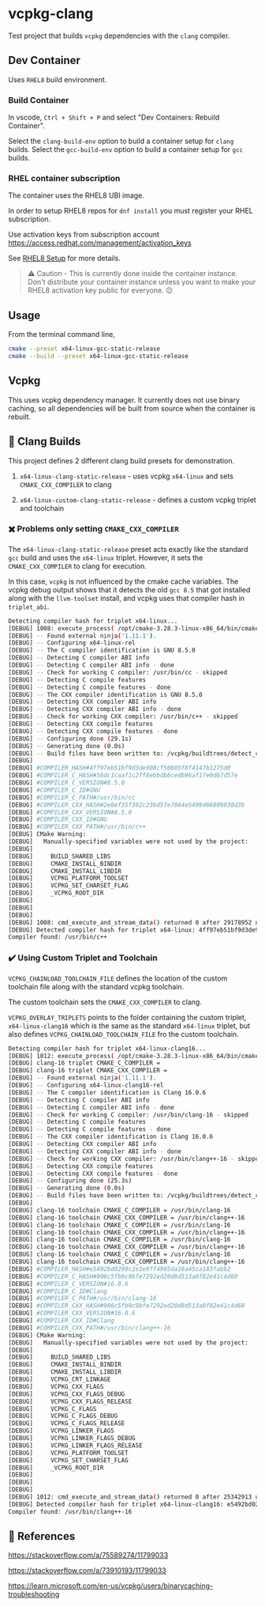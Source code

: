 # vcpkg-clang

Test project that builds `vcpkg` dependencies with the `clang` compiler.

## Dev Container

Uses `RHEL8` build environment.

### Build Container

In vscode, `Ctrl + Shift + P` and select "Dev Containers: Rebuild Container".

Select the `clang-build-env` option to build a container setup for `clang`
builds. Select the `gcc-build-env` option to build a container setup for `gcc`
builds.

### RHEL container subscription

The container uses the RHEL8 UBI image.

In order to setup RHEL8 repos for `dnf install` you must register your RHEL
subscription.

Use activation keys from subscription account
<https://access.redhat.com/management/activation_keys>

See [RHEL8 Setup](docs/rhel8.md) for more details.

> ⚠️ Caution - This is currently done inside the container instance. Don't
distribute your container instance unless you want to make your RHEL8 activation
key public for everyone. 😉

## Usage

From the terminal command line,

```bash
cmake --preset x64-linux-gcc-static-release
cmake --build --preset x64-linux-gcc-static-release
```

## Vcpkg

This uses vcpkg dependency manager. It currently does not use binary caching, so
all dependencies will be built from source when the container is rebuilt.

## 🐉 Clang Builds

This project defines 2 different clang build presets for demonstration.

1. `x64-linux-clang-static-release` - uses vcpkg `x64-linux` and sets
`CMAKE_CXX_COMPILER` to clang

2. `x64-linux-custom-clang-static-release` - defines a custom vcpkg triplet and
toolchain

### ✖️ Problems only setting `CMAKE_CXX_COMPILER`

The `x64-linux-clang-static-release` preset acts exactly like the standard
`gcc` build and uses the `x64-linux` triplet. However, it sets the
`CMAKE_CXX_COMPILER` to clang for execution.

In this case, `vcpkg` is not influenced by the cmake cache variables. The vcpkg
debug output shows that it detects the old `gcc 8.5` that got installed along
with the `llvm-toolset` install, and vcpkg uses that compiler hash in
`triplet_abi`.

```sh
Detecting compiler hash for triplet x64-linux...
[DEBUG] 1008: execute_process( /opt/cmake-3.28.3-linux-x86_64/bin/cmake -DCURRENT_PORT_DIR=/vcpkg/scripts/detect_compiler -DCURRENT_BUILDTREES_DIR=/vcpkg/buildtrees/detect_compiler -DCURRENT_PACKAGES_DIR=/vcpkg/packages/detect_compiler_x64-linux -D_HOST_TRIPLET=x64-linux -DCMD=BUILD -DDOWNLOADS=/vcpkg/downloads -DTARGET_TRIPLET=x64-linux -DTARGET_TRIPLET_FILE=/vcpkg/triplets/x64-linux.cmake -DVCPKG_BASE_VERSION=2024-03-14 -DVCPKG_CONCURRENCY=21 -DVCPKG_PLATFORM_TOOLSET=external -DGIT=/usr/bin/git -DVCPKG_ROOT_DIR=/vcpkg -DPACKAGES_DIR=/vcpkg/packages -DBUILDTREES_DIR=/vcpkg/buildtrees -D_VCPKG_INSTALLED_DIR=/workspaces/vcpkg-clang/build/x64-linux-clang-static-release/vcpkg_installed -DDOWNLOADS=/vcpkg/downloads -DVCPKG_MANIFEST_INSTALL=OFF -P /vcpkg/scripts/ports.cmake)
[DEBUG] -- Found external ninja('1.11.1').
[DEBUG] -- Configuring x64-linux-rel
[DEBUG] -- The C compiler identification is GNU 8.5.0
[DEBUG] -- Detecting C compiler ABI info
[DEBUG] -- Detecting C compiler ABI info - done
[DEBUG] -- Check for working C compiler: /usr/bin/cc - skipped
[DEBUG] -- Detecting C compile features
[DEBUG] -- Detecting C compile features - done
[DEBUG] -- The CXX compiler identification is GNU 8.5.0
[DEBUG] -- Detecting CXX compiler ABI info
[DEBUG] -- Detecting CXX compiler ABI info - done
[DEBUG] -- Check for working CXX compiler: /usr/bin/c++ - skipped
[DEBUG] -- Detecting CXX compile features
[DEBUG] -- Detecting CXX compile features - done
[DEBUG] -- Configuring done (29.1s)
[DEBUG] -- Generating done (0.0s)
[DEBUG] -- Build files have been written to: /vcpkg/buildtrees/detect_compiler/x64-linux-rel
[DEBUG] 
[DEBUG] #COMPILER_HASH#4ff97eb51bf9d3de908cf50805f8f4147b1275d0
[DEBUG] #COMPILER_C_HASH#56dc1caaf1c2ff8ebbdb6cedb96af17e0d67d57e
[DEBUG] #COMPILER_C_VERSION#8.5.0
[DEBUG] #COMPILER_C_ID#GNU
[DEBUG] #COMPILER_C_PATH#/usr/bin/cc
[DEBUG] #COMPILER_CXX_HASH#2e8ef35f382c23bd5fe7864e5499d66809830d3b
[DEBUG] #COMPILER_CXX_VERSION#8.5.0
[DEBUG] #COMPILER_CXX_ID#GNU
[DEBUG] #COMPILER_CXX_PATH#/usr/bin/c++
[DEBUG] CMake Warning:
[DEBUG]   Manually-specified variables were not used by the project:
[DEBUG] 
[DEBUG]     BUILD_SHARED_LIBS
[DEBUG]     CMAKE_INSTALL_BINDIR
[DEBUG]     CMAKE_INSTALL_LIBDIR
[DEBUG]     VCPKG_PLATFORM_TOOLSET
[DEBUG]     VCPKG_SET_CHARSET_FLAG
[DEBUG]     _VCPKG_ROOT_DIR
[DEBUG] 
[DEBUG] 
[DEBUG] 
[DEBUG] 1008: cmd_execute_and_stream_data() returned 0 after 29178952 us
[DEBUG] Detected compiler hash for triplet x64-linux: 4ff97eb51bf9d3de908cf50805f8f4147b1275d0
Compiler found: /usr/bin/c++
```

### ✔️ Using Custom Triplet and Toolchain

`VCPKG_CHAINLOAD_TOOLCHAIN_FILE` defines the location of the custom toolchain
file along with the standard vcpkg toolchain.

The custom toolchain sets the `CMAKE_CXX_COMPILER` to clang.

`VCPKG_OVERLAY_TRIPLETS` points to the folder containing the custom triplet,
`x64-linux-clang16` which is the same as the standard `x64-linux` triplet, but
also defines `VCPKG_CHAINLOAD_TOOLCHAIN_FILE` fro the custom toolchain.

```sh
Detecting compiler hash for triplet x64-linux-clang16...
[DEBUG] 1012: execute_process( /opt/cmake-3.28.3-linux-x86_64/bin/cmake -DCURRENT_PORT_DIR=/vcpkg/scripts/detect_compiler -DCURRENT_BUILDTREES_DIR=/vcpkg/buildtrees/detect_compiler -DCURRENT_PACKAGES_DIR=/vcpkg/packages/detect_compiler_x64-linux-clang16 -D_HOST_TRIPLET=x64-linux-clang16 -DCMD=BUILD -DDOWNLOADS=/vcpkg/downloads -DTARGET_TRIPLET=x64-linux-clang16 -DTARGET_TRIPLET_FILE=/workspaces/vcpkg-clang/tools/vcpkg/triplets/x64-linux-clang16.cmake -DVCPKG_BASE_VERSION=2024-03-14 -DVCPKG_CONCURRENCY=21 -DVCPKG_PLATFORM_TOOLSET=external -DGIT=/usr/bin/git -DVCPKG_ROOT_DIR=/vcpkg -DPACKAGES_DIR=/vcpkg/packages -DBUILDTREES_DIR=/vcpkg/buildtrees -D_VCPKG_INSTALLED_DIR=/workspaces/vcpkg-clang/build/x64-linux-custom-clang-static-release/vcpkg_installed -DDOWNLOADS=/vcpkg/downloads -DVCPKG_MANIFEST_INSTALL=OFF -P /vcpkg/scripts/ports.cmake)
[DEBUG] clang-16 triplet CMAKE_C_COMPILER = 
[DEBUG] clang-16 triplet CMAKE_CXX_COMPILER = 
[DEBUG] -- Found external ninja('1.11.1').
[DEBUG] -- Configuring x64-linux-clang16-rel
[DEBUG] -- The C compiler identification is Clang 16.0.6
[DEBUG] -- Detecting C compiler ABI info
[DEBUG] -- Detecting C compiler ABI info - done
[DEBUG] -- Check for working C compiler: /usr/bin/clang-16 - skipped
[DEBUG] -- Detecting C compile features
[DEBUG] -- Detecting C compile features - done
[DEBUG] -- The CXX compiler identification is Clang 16.0.6
[DEBUG] -- Detecting CXX compiler ABI info
[DEBUG] -- Detecting CXX compiler ABI info - done
[DEBUG] -- Check for working CXX compiler: /usr/bin/clang++-16 - skipped
[DEBUG] -- Detecting CXX compile features
[DEBUG] -- Detecting CXX compile features - done
[DEBUG] -- Configuring done (25.3s)
[DEBUG] -- Generating done (0.0s)
[DEBUG] -- Build files have been written to: /vcpkg/buildtrees/detect_compiler/x64-linux-clang16-rel
[DEBUG] 
[DEBUG] clang-16 toolchain CMAKE_C_COMPILER = /usr/bin/clang-16
[DEBUG] clang-16 toolchain CMAKE_CXX_COMPILER = /usr/bin/clang++-16
[DEBUG] clang-16 toolchain CMAKE_C_COMPILER = /usr/bin/clang-16
[DEBUG] clang-16 toolchain CMAKE_CXX_COMPILER = /usr/bin/clang++-16
[DEBUG] clang-16 toolchain CMAKE_C_COMPILER = /usr/bin/clang-16
[DEBUG] clang-16 toolchain CMAKE_CXX_COMPILER = /usr/bin/clang++-16
[DEBUG] clang-16 toolchain CMAKE_C_COMPILER = /usr/bin/clang-16
[DEBUG] clang-16 toolchain CMAKE_CXX_COMPILER = /usr/bin/clang++-16
[DEBUG] #COMPILER_HASH#e5492bd0299c2e1e9ff4905da16a45ca183fabb2
[DEBUG] #COMPILER_C_HASH#906c5fb9c9bfe7292ed20d8d513a0f82e41c4d60
[DEBUG] #COMPILER_C_VERSION#16.0.6
[DEBUG] #COMPILER_C_ID#Clang
[DEBUG] #COMPILER_C_PATH#/usr/bin/clang-16
[DEBUG] #COMPILER_CXX_HASH#906c5fb9c9bfe7292ed20d8d513a0f82e41c4d60
[DEBUG] #COMPILER_CXX_VERSION#16.0.6
[DEBUG] #COMPILER_CXX_ID#Clang
[DEBUG] #COMPILER_CXX_PATH#/usr/bin/clang++-16
[DEBUG] CMake Warning:
[DEBUG]   Manually-specified variables were not used by the project:
[DEBUG] 
[DEBUG]     BUILD_SHARED_LIBS
[DEBUG]     CMAKE_INSTALL_BINDIR
[DEBUG]     CMAKE_INSTALL_LIBDIR
[DEBUG]     VCPKG_CRT_LINKAGE
[DEBUG]     VCPKG_CXX_FLAGS
[DEBUG]     VCPKG_CXX_FLAGS_DEBUG
[DEBUG]     VCPKG_CXX_FLAGS_RELEASE
[DEBUG]     VCPKG_C_FLAGS
[DEBUG]     VCPKG_C_FLAGS_DEBUG
[DEBUG]     VCPKG_C_FLAGS_RELEASE
[DEBUG]     VCPKG_LINKER_FLAGS
[DEBUG]     VCPKG_LINKER_FLAGS_DEBUG
[DEBUG]     VCPKG_LINKER_FLAGS_RELEASE
[DEBUG]     VCPKG_PLATFORM_TOOLSET
[DEBUG]     VCPKG_SET_CHARSET_FLAG
[DEBUG]     _VCPKG_ROOT_DIR
[DEBUG] 
[DEBUG] 
[DEBUG] 
[DEBUG] 1012: cmd_execute_and_stream_data() returned 0 after 25342913 us
[DEBUG] Detected compiler hash for triplet x64-linux-clang16: e5492bd0299c2e1e9ff4905da16a45ca183fabb2
Compiler found: /usr/bin/clang++-16
```

## 🔗 References

<https://stackoverflow.com/a/75589274/11799033>

<https://stackoverflow.com/a/73910193/11799033>

<https://learn.microsoft.com/en-us/vcpkg/users/binarycaching-troubleshooting>
